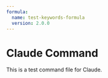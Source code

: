 ```yaml
---
formula:
  name: test-keywords-formula
  version: 2.0.0
---
```


# Claude Command

This is a test command file for Claude.
